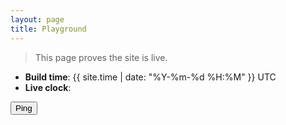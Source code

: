 ```yaml
---
layout: page
title: Playground
---
```

> This page proves the site is live.

- **Build time**: {{ site.time | date: "%Y-%m-%d %H:%M" }} UTC  
- **Live clock**: <span id="live-clock"></span>

<div class="mt-4">
  <button class="btn btn-success" onclick="alert('PONG 🏓  — site JavaScript is running!')">Ping</button>
</div>
